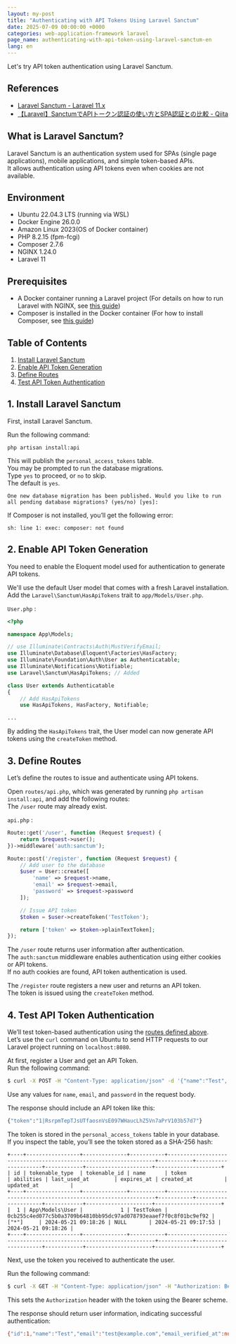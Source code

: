 ```yaml
---
layout: my-post
title: "Authenticating with API Tokens Using Laravel Sanctum"
date: 2025-07-09 00:00:00 +0000
categories: web-application-framework laravel
page_name: authenticating-with-api-token-using-laravel-sanctum-en
lang: en
---
```


Let's try API token authentication using Laravel Sanctum.

## References
- [Laravel Sanctum - Laravel 11.x](https://laravel.com/docs/11.x/sanctum)
- [【Laravel】SanctumでAPIトークン認証の使い方とSPA認証との比較 - Qiita](https://qiita.com/104dev/items/0787a81f7dda892ce86a)

## What is Laravel Sanctum?
Laravel Sanctum is an authentication system used for SPAs (single page applications), mobile applications, and simple token-based APIs.  
It allows authentication using API tokens even when cookies are not available.

## Environment
- Ubuntu 22.04.3 LTS (running via WSL)
- Docker Engine 26.0.0
- Amazon Linux 2023(OS of Docker container)
- PHP 8.2.15 (fpm-fcgi)
- Composer 2.7.6
- NGINX 1.24.0
- Laravel 11

## Prerequisites
- A Docker container running a Laravel project
(For details on how to run Laravel with NGINX, see [this guide](/web-application-framework/laravel/running-laravel-project-on-nginx-en))
- Composer is installed in the Docker container
(For how to install Composer, see [this guide](/programming/php/installing-composer-on-linux-en))

## Table of Contents
1. [Install Laravel Sanctum](#1-install-laravel-sanctum)
2. [Enable API Token Generation](#2-enable-api-token-generation)
3. [Define Routes](#3-define-routes)
4. [Test API Token Authentication](#4-test-api-token-authentication)

## 1. Install Laravel Sanctum
First, install Laravel Sanctum.

Run the following command:

```
php artisan install:api
```

This will publish the `personal_access_tokens` table.  
You may be prompted to run the database migrations.  
Type `yes` to proceed, or `no` to skip.  
The default is `yes`.

```
One new database migration has been published. Would you like to run all pending database migrations? (yes/no) [yes]:
```

If Composer is not installed, you’ll get the following error:

```
sh: line 1: exec: composer: not found
```

## 2. Enable API Token Generation
You need to enable the Eloquent model used for authentication to generate API tokens.

We'll use the default User model that comes with a fresh Laravel installation.  
Add the `Laravel\Sanctum\HasApiTokens` trait to `app/Models/User.php`.

`User.php` :

```php
<?php

namespace App\Models;

// use Illuminate\Contracts\Auth\MustVerifyEmail;
use Illuminate\Database\Eloquent\Factories\HasFactory;
use Illuminate\Foundation\Auth\User as Authenticatable;
use Illuminate\Notifications\Notifiable;
use Laravel\Sanctum\HasApiTokens; // Added

class User extends Authenticatable
{
    // Add HasApiTokens
    use HasApiTokens, HasFactory, Notifiable;

...
```

By adding the `HasApiTokens` trait, the User model can now generate API tokens using the `createToken` method.

## 3. Define Routes
Let’s define the routes to issue and authenticate using API tokens.

Open `routes/api.php`, which was generated by running `php artisan install:api`, and add the following routes:  
The `/user` route may already exist.

`api.php` :

```php
Route::get('/user', function (Request $request) {
    return $request->user();
})->middleware('auth:sanctum');

Route::post('/register', function (Request $request) {
    // Add user to the database
    $user = User::create([
        'name' => $request->name,
        'email' => $request->email,
        'password' => $request->password
    ]);

    // Issue API token
    $token = $user->createToken('TestToken');

    return ['token' => $token->plainTextToken];
});
```

The `/user` route returns user information after authentication.  
The `auth:sanctum` middleware enables authentication using either cookies or API tokens.  
If no auth cookies are found, API token authentication is used.

The `/register` route registers a new user and returns an API token.  
The token is issued using the `createToken` method.

## 4. Test API Token Authentication
We’ll test token-based authentication using the [routes defined above](#3-define-routes).  
Let’s use the `curl` command on Ubuntu to send HTTP requests to our Laravel project running on `localhost:8080`.

At first, register a User and get an API Token.  
Run the following command:

```bash
$ curl -X POST -H "Content-Type: application/json" -d '{"name":"Test", "email":"test@example.com", "password":"test"}' localhost:8080/api/register
```

Use any values for `name`, `email`, and `password` in the request body.

The response should include an API token like this:

```bash
{"token":"1|RsrpmTepTJsUTfaosnVsE097WHaucLhZ5Vn7aPrV103b57d7"}
```

The token is stored in the `personal_access_tokens` table in your database.  
If you inspect the table, you’ll see the token stored as a SHA-256 hash:

```
+----+-----------------+--------------+-----------+------------------------------------------------------------------+-----------+---------------------+------------+---------------------+---------------------+
| id | tokenable_type  | tokenable_id | name      | token                                                            | abilities | last_used_at        | expires_at | created_at          | updated_at          |
+----+-----------------+--------------+-----------+------------------------------------------------------------------+-----------+---------------------+------------+---------------------+---------------------+
|  1 | App\Models\User |            1 | TestToken | 0cb255c4ed077c5b0a3709b64810bb95dc97ad078793eaaef7f0c8f01bc9ef92 | ["*"]     | 2024-05-21 09:18:26 | NULL       | 2024-05-21 09:17:53 | 2024-05-21 09:18:26 |
+----+-----------------+--------------+-----------+------------------------------------------------------------------+-----------+---------------------+------------+---------------------+---------------------+
```
 
Next, use the token you received to authenticate the user.

Run the following command:

```bash
$ curl -X GET -H "Content-Type: application/json" -H "Authorization: Bearer 1|RsrpmTepTJsUTfaosnVsE097WHaucLhZ5Vn7aPrV103b57d7" localhost:8080/api/user
```

This sets the `Authorization` header with the token using the Bearer scheme.

The response should return user information, indicating successful authentication:

```bash
{"id":1,"name":"Test","email":"test@example.com","email_verified_at":null,"created_at":"2024-05-21T09:17:53.000000Z","updated_at":"2024-05-21T09:17:53.000000Z"}
```